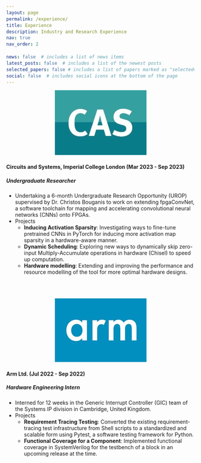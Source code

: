 ```yaml
---
layout: page
permalink: /experience/
title: Experience
description: Industry and Research Experience
nav: true
nav_order: 2

news: false  # includes a list of news items
latest_posts: false  # includes a list of the newest posts
selected_papers: false # includes a list of papers marked as "selected={true}"
social: false  # includes social icons at the bottom of the page
---
```



<p style="text-align: center"><img src="../assets/img/CAS-resize.jpg"></p>

#### Circuits and Systems, Imperial College London (Mar 2023 - Sep 2023)

##### *Undergraduate Researcher*
- Undertaking a 6-month Undergraduate Research Opportunity (UROP) supervised by Dr. Christos Bouganis to work on extending fpgaConvNet, a software toolchain for mapping and accelerating convolutional neural networks (CNNs) onto FPGAs.
- Projects
  - **Inducing Activation Sparsity**: Investigating ways to fine-tune pretrained CNNs in PyTorch for inducing more activation map sparsity in a hardware-aware manner.
  - **Dynamic Scheduling**: Exploring new ways to dynamically skip zero-input Multiply-Accumulate operations in hardware (Chisel) to speed up computation.
  - **Hardware modelling**: Extending and improving the performance and resource modelling of the tool for more optimal hardware designs.

<br/><br/>

<p style="text-align: center"><img src="../assets/img/arm-resize.jpg"></p>

#### Arm Ltd. (Jul 2022 - Sep 2022)

##### *Hardware Engineering Intern*
- Interned for 12 weeks in the Generic Interrupt Controller (GIC) team of the Systems IP division in Cambridge, United Kingdom.
- Projects
  - **Requirement Tracing Testing**: Converted the existing requirement-tracing test infrastructure from Shell scripts to a standardized and scalable form using Pytest, a software testing framework for Python.
  - **Functional Coverage for a Component**: Implemented functional coverage in SystemVerilog for the testbench of a block in an upcoming release at the time.

